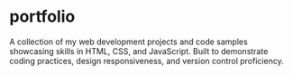 # portfolio
A collection of my web development projects and code samples showcasing skills in HTML, CSS, and JavaScript. Built to demonstrate coding practices, design responsiveness, and version control proficiency.
